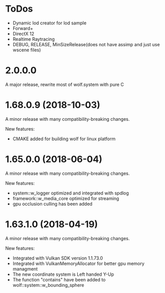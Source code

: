 # ToDos
- Dynamic lod creator for lod sample
- Forward+
- DirectX 12
- Realtime Raytracing
- DEBUG, RELEASE, MinSizeRelease(does not have assimp and just use wscene files)

# 2.0.0.0
A major release, rewrite most of wolf.system with pure C

# 1.68.0.9 (2018-10-03)
A minor release with many compatibility-breaking changes.

New features:
- CMAKE added for building wolf for linux platform

# 1.65.0.0 (2018-06-04)
A minor release with many compatibility-breaking changes.

New features:
- system::w_logger optimized and integrated with spdlog 
- framework::w_media_core optimized for streaming
- gpu occlusion culling has been added


# 1.63.1.0 (2018-04-19)

A minor release with many compatibility-breaking changes.

New features:
- Integrated with Vulkan SDK version 1.1.73.0
- Integrated with VulkanMemoryAllocator for better gpu memory managment
- The new coordinate system is Left handed Y-Up 
- The function "contains" have been added to wolf::system::w_bounding_sphere
